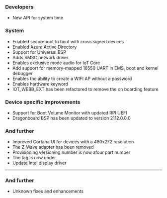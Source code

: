 ### Developers
- New API for system time

### System
- Enabled secureboot to boot with cross signed devices
- Enabled Azure Active Directory
- Support for Universal BSP
- Adds SMSC network driver
- Enables exclusive mode audio for IoT Core
- Add support for memory-mapped 16550 UART in EMS, boot and kernel debugger
- Enables the ability to create a WIFI AP without a password
- Enables hardware keyword 
- IOT_WEBB_EXT has been refactored to remove the on boarding feature

### Device specific improvements
- Support for Boot Volume Monitor with updated RPI UEFI
- Dragonboard BSP has been updated to version 2112.0.0.0

### And further
- Improved Cortana UI for devices with a 480x272 resolution
- The Z-Wave adapter has been removed
- Provisioning versioning number is now afour part number
- The <ApplicationManagement> tag is now under <Policies>
- Update Intel display driver

---------

### And further
- Unknown fixes and enhancements